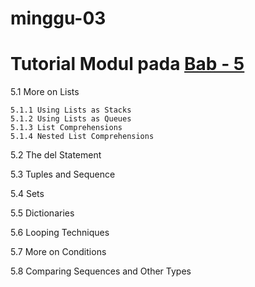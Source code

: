 # minggu-03

# Tutorial Modul pada [Bab - 5](https://docs.python.org/3/tutorial/datastructures.html)

5.1 More on Lists

	5.1.1 Using Lists as Stacks
	5.1.2 Using Lists as Queues
	5.1.3 List Comprehensions
	5.1.4 Nested List Comprehensions
	
5.2 The del Statement

5.3 Tuples and Sequence

5.4 Sets

5.5 Dictionaries

5.6 Looping Techniques

5.7 More on Conditions

5.8 Comparing Sequences and Other Types